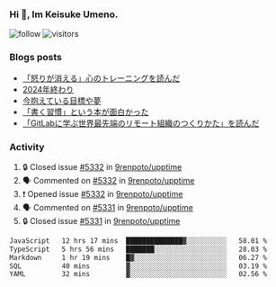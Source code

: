 ### Hi 👋, Im Keisuke Umeno.

<!--
**9renpoto/9renpoto** is a ✨ _special_ ✨ repository because its `README.md` (this file) appears on your GitHub profile.

Here are some ideas to get you started:

- 🔭 I’m currently working on ...
- 🌱 I’m currently learning ...
- 👯 I’m looking to collaborate on ...
- 🤔 I’m looking for help with ...
- 💬 Ask me about ...
- 📫 How to reach me: ...
- 😄 Pronouns: ...
- ⚡ Fun fact: ...
-->

![follow](https://img.shields.io/github/followers/9renpoto?label=Follow&style=social)
![visitors](https://komarev.com/ghpvc/?username=9renpoto&label=Profile%20views&color=0e75b6&style=flat)

### Blogs posts

<!-- BLOG-POST-LIST:START -->
- [「怒りが消える」心のトレーニングを読んだ](https://9renpoto.win/entry/2025/02/01/anger-management)
- [2024年終わり](https://9renpoto.win/entry/2024/12/31/2024-end)
- [今抱えている目標や夢](https://9renpoto.win/entry/2024/12/02/objective)
- [「書く習慣」という本が面白かった](https://9renpoto.win/entry/2024/11/11/leave_a_feeling_sad)
- [「GitLabに学ぶ世界最先端のリモート組織のつくりかた」を読んだ](https://9renpoto.win/entry/2024/09/10/remote_organization)
<!-- BLOG-POST-LIST:END -->

### Activity

<!--START_SECTION:activity-->
1. 🔒 Closed issue [#5332](https://github.com/9renpoto/upptime/issues/5332) in [9renpoto/upptime](https://github.com/9renpoto/upptime)
2. 🗣 Commented on [#5332](https://github.com/9renpoto/upptime/issues/5332#issuecomment-2632882894) in [9renpoto/upptime](https://github.com/9renpoto/upptime)
3. ❗ Opened issue [#5332](https://github.com/9renpoto/upptime/issues/5332) in [9renpoto/upptime](https://github.com/9renpoto/upptime)
4. 🗣 Commented on [#5331](https://github.com/9renpoto/upptime/issues/5331#issuecomment-2632701631) in [9renpoto/upptime](https://github.com/9renpoto/upptime)
5. 🔒 Closed issue [#5331](https://github.com/9renpoto/upptime/issues/5331) in [9renpoto/upptime](https://github.com/9renpoto/upptime)
<!--END_SECTION:activity-->

<!--START_SECTION:waka-->

```txt
JavaScript   12 hrs 17 mins  ██████████████▓░░░░░░░░░░   58.01 %
TypeScript   5 hrs 56 mins   ███████░░░░░░░░░░░░░░░░░░   28.03 %
Markdown     1 hr 19 mins    █▓░░░░░░░░░░░░░░░░░░░░░░░   06.27 %
SQL          40 mins         ▓░░░░░░░░░░░░░░░░░░░░░░░░   03.19 %
YAML         32 mins         ▓░░░░░░░░░░░░░░░░░░░░░░░░   02.56 %
```

<!--END_SECTION:waka-->
